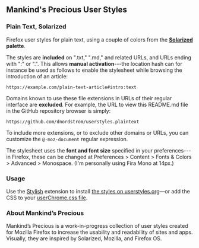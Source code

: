 ## Mankind's Precious User Styles

### Plain Text, Solarized

Firefox user styles for plain text, using a couple of colors from the **[Solarized](https://github.com/altercation/solarized) palette**.

The styles are **included** on ".txt," ".md," and related URLs, and URLs ending with ":<format>" or ".<format>". This allows **manual activation**---the location hash can for instance be used as follows to enable the stylesheet while browsing the introduction of an article:

`https://example.com/plain-text-article#intro:text`

Domains known to use these file extensions in URLs of their regular interface are **excluded**. For example, the URL to view this README.md file in the GitHub repository browser is simply:

`https://github.com/dnordstrom/userstyles.plaintext`

To include more extensions, or to exclude other domains or URLs, you can customize the `@-moz-document` regular expression.

The stylesheet uses the **font and font size** specified in your preferences---in Firefox, these can be changed at Preferences > Content > Fonts & Colors > Advanced > Monospace. (I'm personally using Fira Mono at 14px.)

### Usage

Use the [Stylish](https://addons.mozilla.org/en-US/firefox/addon/stylish/) extension to install [the styles on userstyles.org](http://userstyles.org/styles/96333/mankind-s-precious-plain-text)&mdash;or add the CSS to your [userChrome.css file](http://kb.mozillazine.org/index.php?title=UserChrome.css).

### About Mankind’s Precious

Mankind’s Precious is a work-in-progress collection of user styles created for Mozilla Firefox to increase the usability and readability of sites and apps. Visually, they are inspired by Solarized, Mozilla, and Firefox OS.
